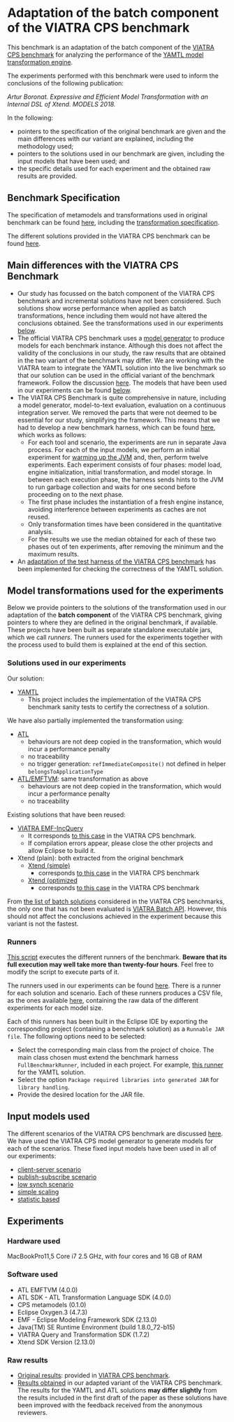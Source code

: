# Adaptation of the batch component of the VIATRA CPS benchmark

This benchmark is an adaptation of the batch component of the [VIATRA CPS benchmark](https://github.com/viatra/viatra-cps-benchmark) for analyzing the performance of the [YAMTL model transformation engine](https://yamtl.github.io).

The experiments performed with this benchmark were used to inform the conclusions of the following publication:

*Artur Boronat. Expressive and Efficient Model Transformation with an Internal DSL of Xtend. MODELS 2018.*

In the following:
* pointers to the specification of the original benchmark are given and the main differences with our variant are explained, including the methodology used;
* pointers to the solutions used in our benchmark are given, including the input models that have been used; and 
* the specific details used for each experiment and the obtained raw results are provided.

## Benchmark Specification

The specification of metamodels and transformations used in original benchmark can be found [here](https://github.com/viatra/viatra-cps-benchmark/wiki/Benchmark-specification), including the [transformation specification](https://github.com/viatra/viatra-docs/blob/master/cps/CPS-to-Deployment-Transformation.adoc).

The different solutions provided in the VIATRA CPS benchmark can be found [here](https://github.com/viatra/viatra-docs/blob/master/cps/Alternative-transformation-methods.adoc).


## Main differences with the VIATRA CPS Benchmark

* Our study has focussed on the batch component of the VIATRA CPS benchmark and incremental solutions have not been considered. Such solutions show worse performance when applied as batch transformations, hence including them would not have altered the conclusions obtained. See the transformations used in our experiments [below](#model-transformations-used-for-the-experiments).
* The official VIATRA CPS benchmark uses a [model generator](https://github.com/viatra/viatra-docs/blob/master/cps/Model-Generator.adoc) to produce models for each benchmark instance. Although this does not affect the validity of the conclusions in our study, the raw results that are obtained in the two variant of the benchmark may differ. We are working with the VIATRA team to integrate the YAMTL solution into the live benchmark so that our solution can be used in the official variant of the benchmark framework. Follow the discussion [here](https://github.com/viatra/viatra-cps-benchmark/issues/23). The models that have been used in our experiments can be found [below](#input-models-used).
* The VIATRA CPS Benchmark is quite comprehensive in nature, including a model generator, model-to-text evaluation, evaluation on a continuous integration server. We removed the parts that were not deemed to be essential for our study, simplifying the framework. This means that we had to develop a new benchmark harness, which can be found [here](https://github.com/yamtl/viatra-cps-batch-benchmark/blob/master/m2m.batch.cps2dep.yamtl/src/main/java/experiments/utils/FullBenchmarkRunner.xtend), which works as follows:
  * For each tool and scenario, the experiments are run in separate Java process. For each of the input models, we perform an initial experiment for [warming up the JVM](http://www.baeldung.com/java-jvm-warmup) and, then, perform twelve experiments. Each experiment consists of four phases: model load, engine initialization, initial transformation, and model storage. In between each execution phase, the harness sends hints to the JVM to run garbage collection and waits for one second before proceeding on to the next phase. 
  * The first phase includes the instantiation of a fresh engine instance, avoiding interference between experiments as caches are not reused.
  * Only transformation times have been considered in the quantitative analysis. 
  * For the results we use the median obtained for each of these two phases out of ten experiments, after removing the minimum and the maximum results. 
* An [adaptation of the test harness of the VIATRA CPS benchmark](https://github.com/yamtl/viatra-cps-batch-benchmark/tree/master/m2m.batch.cps2dep.yamtl#benchmark-sanity-checks) has been implemented for checking the correctness of the YAMTL solution.


## Model transformations used for the experiments

Below we provide pointers to the solutions of the transformation used in our adaptation of the **batch component** of the VIATRA CPS benchmark, giving pointers to where they are defined in the original benchmark, if available. These projects have been built as separate standalone executable jars, which we call *runners*. The runners used for the experiments together with the process used to build them is explained at the end of this section.

### Solutions used in our experiments

Our solution:
* [YAMTL](https://github.com/yamtl/viatra-cps-batch-benchmark/tree/master/m2m.batch.cps2dep.yamtl)
  * This project includes the implementation of the VIATRA CPS benchmark sanity tests to certify the correctness of a solution.

We have also partially implemented the transformation using:

* [ATL](https://github.com/yamtl/viatra-cps-batch-benchmark/blob/master/m2m.batch.data/atlFiles/Cps2Dep_atl.atl)
  * behaviours are not deep copied in the transformation, which would incur a performance penalty
  * no traceability
  * no trigger generation: `refImmediateComposite()` not defined in helper `belongsToApplicationType`
* [ATL/EMFTVM](https://github.com/yamtl/viatra-cps-batch-benchmark/blob/master/m2m.batch.data/atlFiles/Cps2Dep.atl): same transformation as above
  * behaviours are not deep copied in the transformation, which would incur a performance penalty
  * no traceability

Existing solutions that have been reused:

* [VIATRA EMF-IncQuery](https://github.com/yamtl/viatra-cps-batch-benchmark/blob/master/m2m.batch.cps2dep.viatra.eiq/src/org/eclipse/viatra/examples/cps/xform/m2m/batch/eiq/CPS2DeploymentBatchTransformationEiq.xtend)
  * It corresponds [to this case](https://github.com/viatra/viatra-docs/blob/master/cps/Simple-Xtend-and-Query-M2M-transformation.adoc) in the VIATRA CPS benchmark.
  * If compilation errors appear, please close the other projects and allow Eclipse to build it.
* Xtend (plain): both extracted from the original benchmark
  * [Xtend (simple)](https://github.com/yamtl/viatra-cps-batch-benchmark/blob/master/m2m.batch.cps2dep.xtend.plugin/src/org/eclipse/viatra/examples/cps/xform/m2m/batch/simple/CPS2DeploymentBatchTransformationSimple.xtend)
    * corresponds [to this case](https://github.com/viatra/viatra-docs/blob/master/cps/Simple-and-optimized-Xtend-batch-M2M-transformation.adoc/#simple-and-optimized-xtend-batch-m2m-transformation) in the VIATRA CPS benchmark    
  * [Xtend (optimized](https://github.com/yamtl/viatra-cps-batch-benchmark/blob/master/m2m.batch.cps2dep.xtend.plugin/src/org/eclipse/viatra/examples/cps/xform/m2m/batch/optimized/CPS2DeploymentBatchTransformationOptimized.xtend)
    * corresponds [to this case](https://github.com/viatra/viatra-docs/blob/master/cps/Simple-and-optimized-Xtend-batch-M2M-transformation.adoc/#optimized-batch-m2m-transformation) in the VIATRA CPS benchmark


From [the list of batch solutions](https://github.com/viatra/viatra-docs/blob/master/cps/Alternative-transformation-methods.adoc#batch) considered in the VIATRA CPS benchmarks, the only one that has not been evaluated is [VIATRA Batch API](https://github.com/viatra/viatra-docs/blob/master/cps/VIATRA-transformation-API-based-batch-M2M-transformation.adoc). However, this should not affect the conclusions achieved in the experiment because this variant is not the fastest.

### Runners

[This script](https://github.com/yamtl/viatra-cps-batch-benchmark/blob/master/m2m.batch.data/runBatchBenchmarks.sh) executes the different runners of the benchmark. **Beware that its full execution may well take more than twenty-four hours**. Feel free to modify the script to execute parts of it.

The runners used in our experiments can be found [here](https://github.com/yamtl/viatra-cps-batch-benchmark/tree/master/m2m.batch.data/runners). There is a runner for each solution and scenario. Each of these runners produces a CSV file, as the ones available [here](https://github.com/yamtl/viatra-cps-batch-benchmark/tree/master/m2m.batch.data/experimental-results), containing the raw data of the different experiments for each model size.

Each of this runners has been built in the Eclipse IDE by exporting the corresponding project (containing a benchmark solution) as a  `Runnable JAR file`. The following options need to be selected:
* Select the corresponding main class from the project of choice. The main class chosen must extend the benchmark harness `FullBenchmarkRunner`, included in each project. For example, [this runner](https://github.com/yamtl/viatra-cps-batch-benchmark/blob/master/m2m.batch.cps2dep.yamtl/src/main/java/experiments/yamtl/Cps2DepRunner_ClientServer_YAMTL_full.xtend) for the YAMTL solution.
* Select the option `Package required libraries into generated JAR` for `library handling`.
* Provide the desired location for the JAR file. 




## Input models used

The different scenarios of the VIATRA CPS benchmark are discussed [here](https://github.com/viatra/viatra-cps-benchmark/wiki/Benchmark-specification#cases). We have used the VIATRA CPS model generator to generate models for each of the scenarios. These fixed input models have been used in all of our experiments:

* [client-server scenario](https://github.com/yamtl/viatra-cps-batch-benchmark/tree/master/m2m.batch.data/cps2dep/clientServer/cps)
* [publish-subscribe scenario](https://github.com/yamtl/viatra-cps-batch-benchmark/tree/master/m2m.batch.data/cps2dep/publishSubscribe/cps)
* [low synch scenario](https://github.com/yamtl/viatra-cps-batch-benchmark/tree/master/m2m.batch.data/cps2dep/lowSynch)
* [simple scaling](https://github.com/yamtl/viatra-cps-batch-benchmark/tree/master/m2m.batch.data/cps2dep/simpleScaling)
* [statistic based](https://github.com/yamtl/viatra-cps-batch-benchmark/tree/master/m2m.batch.data/cps2dep/statistics)


## Experiments

### Hardware used

MacBookPro11,5 Core i7 2.5 GHz, with four cores and 16 GB of RAM

### Software used

* ATL EMFTVM (4.0.0)
* ATL SDK - ATL Transformation Language SDK (4.0.0)
* CPS metamodels (0.1.0)
* Eclipse Oxygen.3 (4.7.3) 
* EMF - Eclipse Modeling Framework SDK (2.13.0)
* Java(TM) SE Runtime Environment (build 1.8.0\_72-b15)
* VIATRA Query and Transformation SDK (1.7.2)
* Xtend SDK Version (2.13.0)

### Raw results

* [Original results](https://github.com/yamtl/viatra-cps-batch-benchmark/tree/master/m2m.batch.data/experimental-results/XForm_CS_PS_Performance.xlsx): provided in [VIATRA CPS benchmark](https://github.com/viatra/viatra-cps-benchmark).
* [Results obtained](https://github.com/yamtl/viatra-cps-batch-benchmark/tree/master/m2m.batch.data/experimental-results) in our adapted variant of the VIATRA CPS benchmark. The results for the YAMTL and ATL solutions **may differ slightly** from the results included in the first draft of the paper as these solutions have been improved with the feedback received from the anonymous reviewers.